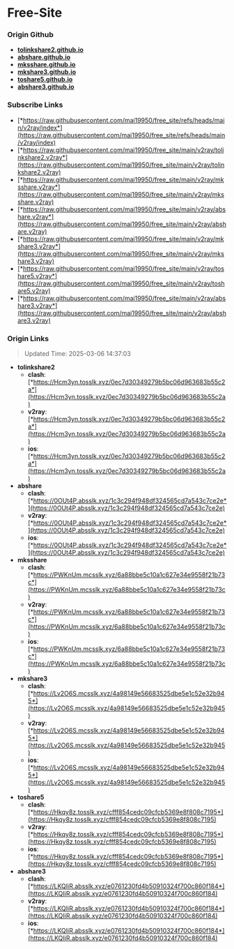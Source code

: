 # Free-Site

### Origin Github

- [**tolinkshare2.github.io**](https://github.com/tolinkshare2/tolinkshare2.github.io)
- [**abshare.github.io**](https://github.com/abshare/abshare.github.io)
- [**mksshare.github.io**](https://github.com/mksshare/mksshare.github.io)
- [**mkshare3.github.io**](https://github.com/mkshare3/mkshare3.github.io)
- [**toshare5.github.io**](https://github.com/toshare5/toshare5.github.io)
- [**abshare3.github.io**](https://github.com/abshare3/abshare3.github.io)

### Subscribe Links

- [*https://raw.githubusercontent.com/mai19950/free_site/refs/heads/main/v2ray/index*](https://raw.githubusercontent.com/mai19950/free_site/refs/heads/main/v2ray/index)
- [*https://raw.githubusercontent.com/mai19950/free_site/main/v2ray/tolinkshare2.v2ray*](https://raw.githubusercontent.com/mai19950/free_site/main/v2ray/tolinkshare2.v2ray)
- [*https://raw.githubusercontent.com/mai19950/free_site/main/v2ray/mksshare.v2ray*](https://raw.githubusercontent.com/mai19950/free_site/main/v2ray/mksshare.v2ray)
- [*https://raw.githubusercontent.com/mai19950/free_site/main/v2ray/abshare.v2ray*](https://raw.githubusercontent.com/mai19950/free_site/main/v2ray/abshare.v2ray)
- [*https://raw.githubusercontent.com/mai19950/free_site/main/v2ray/mkshare3.v2ray*](https://raw.githubusercontent.com/mai19950/free_site/main/v2ray/mkshare3.v2ray)
- [*https://raw.githubusercontent.com/mai19950/free_site/main/v2ray/toshare5.v2ray*](https://raw.githubusercontent.com/mai19950/free_site/main/v2ray/toshare5.v2ray)
- [*https://raw.githubusercontent.com/mai19950/free_site/main/v2ray/abshare3.v2ray*](https://raw.githubusercontent.com/mai19950/free_site/main/v2ray/abshare3.v2ray)

### Origin Links

> Updated Time: 2025-03-06 14:37:03

- **tolinkshare2**
  - **clash**: [*https://Hcm3yn.tosslk.xyz/0ec7d30349279b5bc06d963683b55c2a*](https://Hcm3yn.tosslk.xyz/0ec7d30349279b5bc06d963683b55c2a)
  - **v2ray**: [*https://Hcm3yn.tosslk.xyz/0ec7d30349279b5bc06d963683b55c2a*](https://Hcm3yn.tosslk.xyz/0ec7d30349279b5bc06d963683b55c2a)
  - **ios**: [*https://Hcm3yn.tosslk.xyz/0ec7d30349279b5bc06d963683b55c2a*](https://Hcm3yn.tosslk.xyz/0ec7d30349279b5bc06d963683b55c2a)
- **abshare**
  - **clash**: [*https://0OUt4P.absslk.xyz/1c3c294f948df324565cd7a543c7ce2e*](https://0OUt4P.absslk.xyz/1c3c294f948df324565cd7a543c7ce2e)
  - **v2ray**: [*https://0OUt4P.absslk.xyz/1c3c294f948df324565cd7a543c7ce2e*](https://0OUt4P.absslk.xyz/1c3c294f948df324565cd7a543c7ce2e)
  - **ios**: [*https://0OUt4P.absslk.xyz/1c3c294f948df324565cd7a543c7ce2e*](https://0OUt4P.absslk.xyz/1c3c294f948df324565cd7a543c7ce2e)
- **mksshare**
  - **clash**: [*https://PWKnUm.mcsslk.xyz/6a88bbe5c10a1c627e34e9558f21b73c*](https://PWKnUm.mcsslk.xyz/6a88bbe5c10a1c627e34e9558f21b73c)
  - **v2ray**: [*https://PWKnUm.mcsslk.xyz/6a88bbe5c10a1c627e34e9558f21b73c*](https://PWKnUm.mcsslk.xyz/6a88bbe5c10a1c627e34e9558f21b73c)
  - **ios**: [*https://PWKnUm.mcsslk.xyz/6a88bbe5c10a1c627e34e9558f21b73c*](https://PWKnUm.mcsslk.xyz/6a88bbe5c10a1c627e34e9558f21b73c)
- **mkshare3**
  - **clash**: [*https://Lv2O6S.mcsslk.xyz/4a98149e56683525dbe5e1c52e32b945*](https://Lv2O6S.mcsslk.xyz/4a98149e56683525dbe5e1c52e32b945)
  - **v2ray**: [*https://Lv2O6S.mcsslk.xyz/4a98149e56683525dbe5e1c52e32b945*](https://Lv2O6S.mcsslk.xyz/4a98149e56683525dbe5e1c52e32b945)
  - **ios**: [*https://Lv2O6S.mcsslk.xyz/4a98149e56683525dbe5e1c52e32b945*](https://Lv2O6S.mcsslk.xyz/4a98149e56683525dbe5e1c52e32b945)
- **toshare5**
  - **clash**: [*https://Hkqy8z.tosslk.xyz/cfff854cedc09cfcb5369e8f808c7195*](https://Hkqy8z.tosslk.xyz/cfff854cedc09cfcb5369e8f808c7195)
  - **v2ray**: [*https://Hkqy8z.tosslk.xyz/cfff854cedc09cfcb5369e8f808c7195*](https://Hkqy8z.tosslk.xyz/cfff854cedc09cfcb5369e8f808c7195)
  - **ios**: [*https://Hkqy8z.tosslk.xyz/cfff854cedc09cfcb5369e8f808c7195*](https://Hkqy8z.tosslk.xyz/cfff854cedc09cfcb5369e8f808c7195)
- **abshare3**
  - **clash**: [*https://LKQIiR.absslk.xyz/e0761230fd4b50910324f700c860f184*](https://LKQIiR.absslk.xyz/e0761230fd4b50910324f700c860f184)
  - **v2ray**: [*https://LKQIiR.absslk.xyz/e0761230fd4b50910324f700c860f184*](https://LKQIiR.absslk.xyz/e0761230fd4b50910324f700c860f184)
  - **ios**: [*https://LKQIiR.absslk.xyz/e0761230fd4b50910324f700c860f184*](https://LKQIiR.absslk.xyz/e0761230fd4b50910324f700c860f184)
